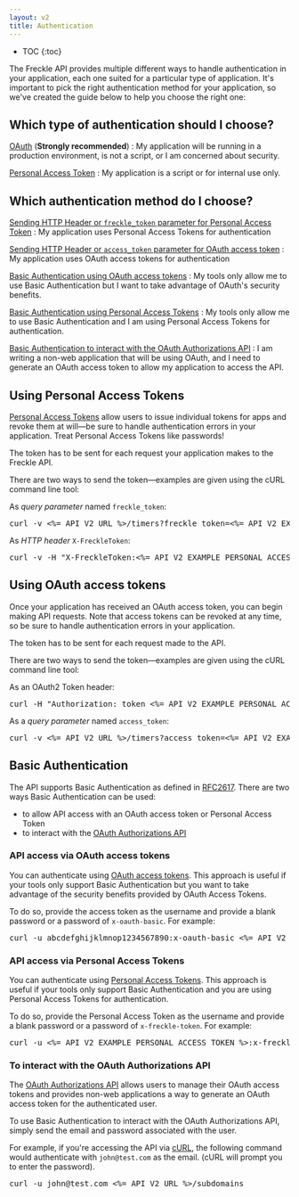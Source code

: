 ```yaml
---
layout: v2
title: Authentication
---
```


* TOC
{:toc}

The Freckle API provides multiple different ways to handle authentication in your application, each one suited for a particular type of application. It's important to pick the right authentication method for your application, so we've created the guide below to help you choose the right one:

## Which type of authentication should I choose?

[OAuth](/v2/oauth) (**Strongly recommended**)
: My application will be running in a production environment, is not a script, or I am concerned about security.

[Personal Access Token](#using-personal-access-tokens)
: My application is a script or for internal use only.

## Which authentication method do I choose?

[Sending HTTP Header or `freckle_token` parameter for Personal Access Token](#using-personal-access-tokens)
: My application uses Personal Access Tokens for authentication

[Sending HTTP Header or `access_token` parameter for OAuth access token](#using-oauth-access-tokens)
: My application uses OAuth access tokens for authentication

[Basic Authentication using OAuth access tokens](#api-access-via-oauth-access-tokens)
: My tools only allow me to use Basic Authentication but I want to take advantage of OAuth's security benefits.

[Basic Authentication using Personal Access Tokens](#api-access-via-personal-access-tokens)
: My tools only allow me to use Basic Authentication and I am using Personal Access Tokens for authentication.

[Basic Authentication to interact with the OAuth Authorizations API](#to-interact-with-the-oauth-authorizations-api)
: I am writing a non-web application that will be using OAuth, and I need to generate an OAuth access token to allow my application to access the API.

## Using Personal Access Tokens

[Personal Access Tokens](http://help.letsfreckle.com/import-export-api/api) allow users to issue individual tokens for apps and revoke them at will—be sure to handle authentication errors in your application. Treat Personal Access Tokens like passwords!

The token has to be sent for each request your application makes to the Freckle API.

There are two ways to send the token—examples are given using the cURL command line tool:

As *query parameter* named `freckle_token`:

<pre class="terminal">
curl -v <%= API_V2_URL %>/timers?freckle_token=<%= API_V2_EXAMPLE_PERSONAL_ACCESS_TOKEN %>
</pre>

As *HTTP header* `X-FreckleToken`:

<pre class="terminal">
curl -v -H "X-FreckleToken:<%= API_V2_EXAMPLE_PERSONAL_ACCESS_TOKEN %>" <%= API_V2_URL %>/timers
</pre>

## Using OAuth access tokens

Once your application has received an OAuth access token, you can begin making API requests. Note that access tokens can be revoked at any time, so be sure to handle authentication errors in your application.

The token has to be sent for each request made to the API.

There are two ways to send the token—examples are given using the cURL command line tool:

As an OAuth2 Token header:

<pre class="terminal">
curl -H "Authorization: token <%= API_V2_EXAMPLE_PERSONAL_ACCESS_TOKEN %>" -v <%= API_V2_URL %>/timers
</pre>

As a *query parameter* named `access_token`:

<pre class="terminal">
curl -v <%= API_V2_URL %>/timers?access_token=<%= API_V2_EXAMPLE_PERSONAL_ACCESS_TOKEN %>
</pre>

## Basic Authentication

The API supports Basic Authentication as defined in [RFC2617](http://www.ietf.org/rfc/rfc2617.txt). There are two ways Basic Authentication can be used:

* to allow API access with an OAuth access token or Personal Access Token
* to interact with the [OAuth Authorizations API](/v2/oauth#oauth-authorizations-api)

### API access via OAuth access tokens

You can authenticate using [OAuth access tokens](/v2/oauth). This approach is useful if your tools only support Basic Authentication but you want to take advantage of the security benefits provided by OAuth Access Tokens.

To do so, provide the access token as the username and provide a blank password or a password of `x-oauth-basic`. For example:

<pre class='terminal'>
curl -u abcdefghijklmnop1234567890:x-oauth-basic <%= API_V2_URL %>/entries
</pre>

### API access via Personal Access Tokens

You can authenticate using [Personal Access Tokens](http://help.letsfreckle.com/import-export-api/api). This approach is useful if your tools only support Basic Authentication and you are using Personal Access Tokens for authentication.

To do so, provide the Personal Access Token as the username and provide a blank password or a password of `x-freckle-token`. For example:

<pre class='terminal'>
curl -u <%= API_V2_EXAMPLE_PERSONAL_ACCESS_TOKEN %>:x-freckle-token <%= API_V2_URL %>/entries
</pre>

### To interact with the OAuth Authorizations API

The [OAuth Authorizations API](/v2/oauth#oauth-authorizations-api) allows users to manage their OAuth access tokens and provides non-web applications a way to generate an OAuth access token for the authenticated user.

To use Basic Authentication to interact with the OAuth Authorizations API, simply send the email and password associated with the user.

For example, if you're accessing the API via [cURL](http://curl.haxx.se/), the following command would authenticate with `john@test.com` as the email. (cURL will prompt you to enter the password).

<pre class='terminal'>
curl -u john@test.com <%= API_V2_URL %>/subdomains
</pre>